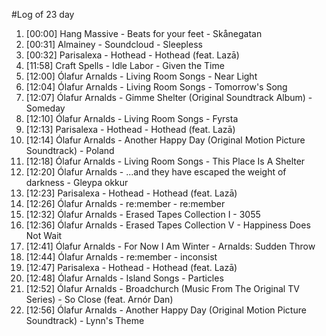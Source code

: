 #Log of 23 day

1. [00:00] Hang Massive - Beats for your feet - Skånegatan
1. [00:31] Almainey - Soundcloud - Sleepless
1. [00:32] Parisalexa - Hothead - Hothead (feat. Lazā)
1. [11:58] Craft Spells - Idle Labor - Given the Time
1. [12:00] Ólafur Arnalds - Living Room Songs - Near Light
1. [12:04] Ólafur Arnalds - Living Room Songs - Tomorrow's Song
1. [12:07] Ólafur Arnalds - Gimme Shelter (Original Soundtrack Album) - Someday
1. [12:10] Ólafur Arnalds - Living Room Songs - Fyrsta
1. [12:13] Parisalexa - Hothead - Hothead (feat. Lazā)
1. [12:14] Ólafur Arnalds - Another Happy Day (Original Motion Picture Soundtrack) - Poland
1. [12:18] Ólafur Arnalds - Living Room Songs - This Place Is A Shelter
1. [12:20] Ólafur Arnalds - ...and they have escaped the weight of darkness - Gleypa okkur
1. [12:23] Parisalexa - Hothead - Hothead (feat. Lazā)
1. [12:26] Ólafur Arnalds - re:member - re:member
1. [12:32] Ólafur Arnalds - Erased Tapes Collection I - 3055
1. [12:36] Ólafur Arnalds - Erased Tapes Collection V - Happiness Does Not Wait
1. [12:41] Ólafur Arnalds - For Now I Am Winter - Arnalds: Sudden Throw
1. [12:44] Ólafur Arnalds - re:member - inconsist
1. [12:47] Parisalexa - Hothead - Hothead (feat. Lazā)
1. [12:48] Ólafur Arnalds - Island Songs - Particles
1. [12:52] Ólafur Arnalds - Broadchurch (Music From The Original TV Series) - So Close (feat. Arnór Dan)
1. [12:56] Ólafur Arnalds - Another Happy Day (Original Motion Picture Soundtrack) - Lynn's Theme
